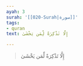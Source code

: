 ```yaml
---
ayah: 3
surah: '[[020-Surah|سورة]]'
tags:
- quran
text: إِلَّا تَذْكِرَةً لِّمَن يَخْشَىٰ

---
```

> إِلَّا تَذْكِرَةً لِّمَن يَخْشَىٰ
